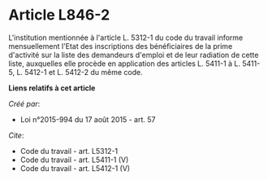 # Article L846-2

L'institution mentionnée à l'article L. 5312-1 du code du travail informe mensuellement l'Etat des inscriptions des
bénéficiaires de la prime d'activité sur la liste des demandeurs d'emploi et de leur radiation de cette liste, auxquelles
elle procède en application des articles L. 5411-1 à L. 5411-5, L. 5412-1 et L. 5412-2 du même code.

**Liens relatifs à cet article**

_Créé par_:

  - Loi n°2015-994 du 17 août 2015 - art. 57

_Cite_:

  - Code du travail - art. L5312-1
  - Code du travail - art. L5411-1 (V)
  - Code du travail - art. L5412-1 (V)
